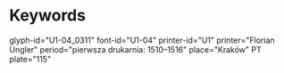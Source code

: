 # Keywords
glyph-id="U1-04_0311"
font-id="U1-04"
printer-id="U1"
printer="Florian Ungler"
period="pierwsza drukarnia: 1510–1516"
place="Kraków"
PT plate="115"
